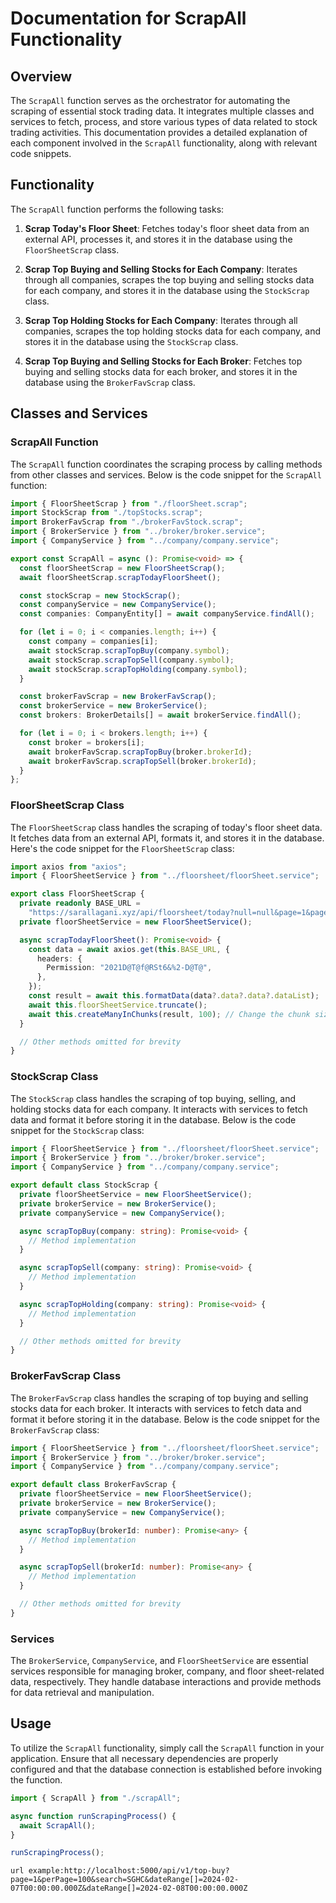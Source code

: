 # Documentation for ScrapAll Functionality

## Overview

The `ScrapAll` function serves as the orchestrator for automating the scraping of essential stock trading data. It integrates multiple classes and services to fetch, process, and store various types of data related to stock trading activities. This documentation provides a detailed explanation of each component involved in the `ScrapAll` functionality, along with relevant code snippets.

## Functionality

The `ScrapAll` function performs the following tasks:

1. **Scrap Today's Floor Sheet**: Fetches today's floor sheet data from an external API, processes it, and stores it in the database using the `FloorSheetScrap` class.

2. **Scrap Top Buying and Selling Stocks for Each Company**: Iterates through all companies, scrapes the top buying and selling stocks data for each company, and stores it in the database using the `StockScrap` class.

3. **Scrap Top Holding Stocks for Each Company**: Iterates through all companies, scrapes the top holding stocks data for each company, and stores it in the database using the `StockScrap` class.

4. **Scrap Top Buying and Selling Stocks for Each Broker**: Fetches top buying and selling stocks data for each broker, and stores it in the database using the `BrokerFavScrap` class.

## Classes and Services

### ScrapAll Function

The `ScrapAll` function coordinates the scraping process by calling methods from other classes and services. Below is the code snippet for the `ScrapAll` function:

```typescript
import { FloorSheetScrap } from "./floorSheet.scrap";
import StockScrap from "./topStocks.scrap";
import BrokerFavScrap from "./brokerFavStock.scrap";
import { BrokerService } from "../broker/broker.service";
import { CompanyService } from "../company/company.service";

export const ScrapAll = async (): Promise<void> => {
  const floorSheetScrap = new FloorSheetScrap();
  await floorSheetScrap.scrapTodayFloorSheet();

  const stockScrap = new StockScrap();
  const companyService = new CompanyService();
  const companies: CompanyEntity[] = await companyService.findAll();

  for (let i = 0; i < companies.length; i++) {
    const company = companies[i];
    await stockScrap.scrapTopBuy(company.symbol);
    await stockScrap.scrapTopSell(company.symbol);
    await stockScrap.scrapTopHolding(company.symbol);
  }

  const brokerFavScrap = new BrokerFavScrap();
  const brokerService = new BrokerService();
  const brokers: BrokerDetails[] = await brokerService.findAll();

  for (let i = 0; i < brokers.length; i++) {
    const broker = brokers[i];
    await brokerFavScrap.scrapTopBuy(broker.brokerId);
    await brokerFavScrap.scrapTopSell(broker.brokerId);
  }
};
```

### FloorSheetScrap Class

The `FloorSheetScrap` class handles the scraping of today's floor sheet data. It fetches data from an external API, formats it, and stores it in the database. Here's the code snippet for the `FloorSheetScrap` class:

```typescript
import axios from "axios";
import { FloorSheetService } from "../floorsheet/floorSheet.service";

export class FloorSheetScrap {
  private readonly BASE_URL =
    "https://sarallagani.xyz/api/floorsheet/today?null=null&page=1&pageSize=3000000";
  private floorSheetService = new FloorSheetService();

  async scrapTodayFloorSheet(): Promise<void> {
    const data = await axios.get(this.BASE_URL, {
      headers: {
        Permission: "2021D@T@f@RSt6&%2-D@T@",
      },
    });
    const result = await this.formatData(data?.data?.data?.dataList);
    await this.floorSheetService.truncate();
    await this.createManyInChunks(result, 100); // Change the chunk size as needed
  }

  // Other methods omitted for brevity
}
```

### StockScrap Class

The `StockScrap` class handles the scraping of top buying, selling, and holding stocks data for each company. It interacts with services to fetch data and format it before storing it in the database. Below is the code snippet for the `StockScrap` class:

```typescript
import { FloorSheetService } from "../floorsheet/floorSheet.service";
import { BrokerService } from "../broker/broker.service";
import { CompanyService } from "../company/company.service";

export default class StockScrap {
  private floorSheetService = new FloorSheetService();
  private brokerService = new BrokerService();
  private companyService = new CompanyService();

  async scrapTopBuy(company: string): Promise<void> {
    // Method implementation
  }

  async scrapTopSell(company: string): Promise<void> {
    // Method implementation
  }

  async scrapTopHolding(company: string): Promise<void> {
    // Method implementation
  }

  // Other methods omitted for brevity
}
```

### BrokerFavScrap Class

The `BrokerFavScrap` class handles the scraping of top buying and selling stocks data for each broker. It interacts with services to fetch data and format it before storing it in the database. Below is the code snippet for the `BrokerFavScrap` class:

```typescript
import { FloorSheetService } from "../floorsheet/floorSheet.service";
import { BrokerService } from "../broker/broker.service";
import { CompanyService } from "../company/company.service";

export default class BrokerFavScrap {
  private floorSheetService = new FloorSheetService();
  private brokerService = new BrokerService();
  private companyService = new CompanyService();

  async scrapTopBuy(brokerId: number): Promise<any> {
    // Method implementation
  }

  async scrapTopSell(brokerId: number): Promise<any> {
    // Method implementation
  }

  // Other methods omitted for brevity
}
```

### Services

The `BrokerService`, `CompanyService`, and `FloorSheetService` are essential services responsible for managing broker, company, and floor sheet-related data, respectively. They handle database interactions and provide methods for data retrieval and manipulation.

## Usage

To utilize the `ScrapAll` functionality, simply call the `ScrapAll` function in your application. Ensure that all necessary dependencies are properly configured and that the database connection is established before invoking the function.

```typescript
import { ScrapAll } from "./scrapAll";

async function runScrapingProcess() {
  await ScrapAll();
}

runScrapingProcess();
```

`url example:http://localhost:5000/api/v1/top-buy?page=1&perPage=100&search=SGHC&dateRange[]=2024-02-07T00:00:00.000Z&dateRange[]=2024-02-08T00:00:00.000Z`
